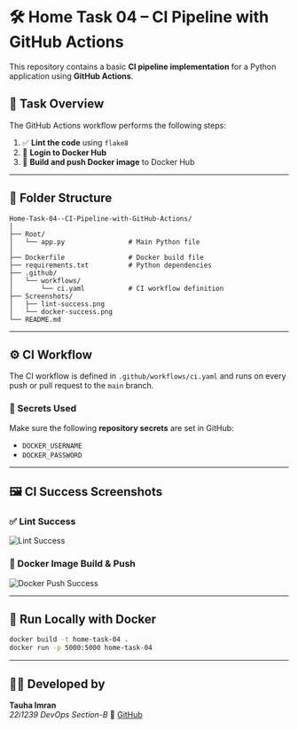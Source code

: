# 🛠️ Home Task 04 – CI Pipeline with GitHub Actions

This repository contains a basic **CI pipeline implementation** for a Python application using **GitHub Actions**.

## 🎯 Task Overview

The GitHub Actions workflow performs the following steps:

1. ✅ **Lint the code** using `flake8`
2. 🔐 **Login to Docker Hub**
3. 🐳 **Build and push Docker image** to Docker Hub

---

## 📁 Folder Structure

```
Home-Task-04--CI-Pipeline-with-GitHub-Actions/
│
├── Root/
│   └── app.py                # Main Python file
│
├── Dockerfile                # Docker build file
├── requirements.txt          # Python dependencies
├── .github/
│   └── workflows/
│       └── ci.yaml           # CI workflow definition
├── Screenshots/
│   ├── lint-success.png
│   └── docker-success.png
└── README.md
```

---

## ⚙️ CI Workflow

The CI workflow is defined in `.github/workflows/ci.yaml` and runs on every push or pull request to the `main` branch.

### 🔐 Secrets Used

Make sure the following **repository secrets** are set in GitHub:

- `DOCKER_USERNAME`
- `DOCKER_PASSWORD`

---

## 🖼️ CI Success Screenshots

### ✅ Lint Success

![Lint Success](./Screenshots/lint-success.png)

### 🐳 Docker Image Build & Push

![Docker Push Success](./Screenshots/docker-success.png)

---

## 🐍 Run Locally with Docker

```bash
docker build -t home-task-04 .
docker run -p 5000:5000 home-task-04
```

---

## 👨‍💻 Developed by

**Tauha Imran**  
_22i1239 DevOps Section-B_
📎 [GitHub](https://github.com/tauhaimran)
